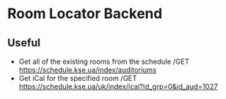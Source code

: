 # Room Locator Backend

## Useful 
- Get all of the existing rooms from the schedule /GET https://schedule.kse.ua/index/auditoriums 
- Get iCal for the specified room /GET https://schedule.kse.ua/uk/index/ical?id_grp=0&id_aud=1027
